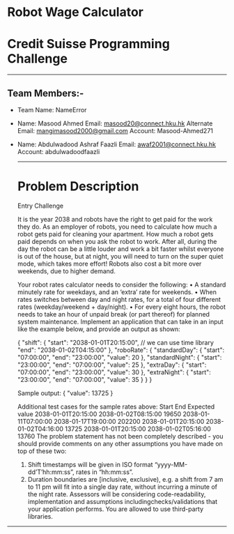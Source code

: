 # Robot Wage Calculator

# Credit Suisse Programming Challenge

____________________________________________________________________________________________________________________________________________________________________

## Team Members:-

* Team Name: NameError

* Name: Masood Ahmed
  Email: masood20@connect.hku.hk
  Alternate Email: mangimasood2000@gmail.com
  Account: Masood-Ahmed271

* Name: Abdulwadood Ashraf Faazli
  Email: awaf2001@connect.hku.hk
  Account: abdulwadoodfaazli
  
  ___________________________________________________________________________________________________________________________________________________________________
  
  # Problem Description
  
  Entry Challenge
  
  It is the year 2038 and robots have the right to get paid for the work they do. As an
  employer of robots, you need to calculate how much a robot gets paid for cleaning your apartment.
  How much a robot gets paid depends on when you ask the robot to work. After all, during
  the day the robot can be a little louder and work a bit faster whilst everyone is out of the
  house, but at night, you will need to turn on the super quiet mode, which takes more effort!
  Robots also cost a bit more over weekends, due to higher demand.


  Your robot rates calculator needs to consider the following:
  • A standard minutely rate for weekdays, and an ‘extra’ rate for weekends.
  • When rates switches between day and night rates, for a total of four different rates
  (weekday/weekend + day/night).
  • For every eight hours, the robot needs to take an hour of unpaid break (or part thereof)
  for planned system maintenance.
  Implement an application that can take in an input like the example below, and provide an
  output as shown:

  {
  "shift": {
  "start": "2038-01-01T20:15:00",  // we can use time library
  "end": "2038-01-02T04:15:00"
  },
  "roboRate": {
  "standardDay": {
  "start": "07:00:00",
  "end": "23:00:00",
  "value": 20
  },
  "standardNight": {
  "start": "23:00:00",
  "end": "07:00:00",
  "value": 25
  },
  "extraDay": {
  "start": "07:00:00",
  "end": "23:00:00",
  "value": 30
  },
  "extraNight": {
  "start": "23:00:00",
  "end": "07:00:00",
  "value": 35
  }
  }
  }


  Sample output:
  { "value": 13725 }


  Additional test cases for the sample rates above:
  Start End Expected value
  2038-01-01T20:15:00 2038-01-02T08:15:00 19650
  2038-01-11T07:00:00 2038-01-17T19:00:00 202200
  2038-01-01T20:15:00 2038-01-02T04:16:00 13725
  2038-01-01T20:15:00 2038-01-02T05:16:00 13760
  The problem statement has not been completely described - you should provide comments on
  any other assumptions you have made on top of these two:
  1. Shift timestamps will be given in ISO format “yyyy-MM-dd’T’hh:mm:ss”, rates in “hh:mm:ss”.
  2. Duration boundaries are [inclusive, exclusive), e.g. a shift from 7 am to 11 pm will fit into a single day rate, without incurring a minute of the night rate.   Assessors will be considering code-readability, implementation and assumptions includingchecks/validations that your application performs. You are allowed to use   third-party libraries.

____________________________________________________________________________________________________________________________________________________________________

